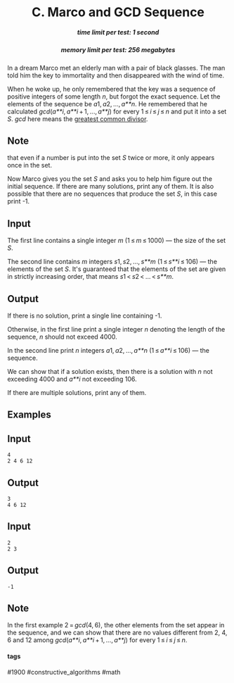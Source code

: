 <h1 style='text-align: center;'> C. Marco and GCD Sequence</h1>

<h5 style='text-align: center;'>time limit per test: 1 second</h5>
<h5 style='text-align: center;'>memory limit per test: 256 megabytes</h5>

In a dream Marco met an elderly man with a pair of black glasses. The man told him the key to immortality and then disappeared with the wind of time.

When he woke up, he only remembered that the key was a sequence of positive integers of some length *n*, but forgot the exact sequence. Let the elements of the sequence be *a*1, *a*2, ..., *a**n*. He remembered that he calculated *gcd*(*a**i*, *a**i* + 1, ..., *a**j*) for every 1 ≤ *i* ≤ *j* ≤ *n* and put it into a set *S*. *gcd* here means the [greatest common divisor](https://en.wikipedia.org/wiki/Greatest_common_divisor).

## Note

 that even if a number is put into the set *S* twice or more, it only appears once in the set.

Now Marco gives you the set *S* and asks you to help him figure out the initial sequence. If there are many solutions, print any of them. It is also possible that there are no sequences that produce the set *S*, in this case print -1.

## Input

The first line contains a single integer *m* (1 ≤ *m* ≤ 1000) — the size of the set *S*.

The second line contains *m* integers *s*1, *s*2, ..., *s**m* (1 ≤ *s**i* ≤ 106) — the elements of the set *S*. It's guaranteed that the elements of the set are given in strictly increasing order, that means *s*1 < *s*2 < ... < *s**m*.

## Output

If there is no solution, print a single line containing -1.

Otherwise, in the first line print a single integer *n* denoting the length of the sequence, *n* should not exceed 4000.

In the second line print *n* integers *a*1, *a*2, ..., *a**n* (1 ≤ *a**i* ≤ 106) — the sequence.

We can show that if a solution exists, then there is a solution with *n* not exceeding 4000 and *a**i* not exceeding 106.

If there are multiple solutions, print any of them.

## Examples

## Input


```
4  
2 4 6 12  

```
## Output


```
3  
4 6 12
```
## Input


```
2  
2 3  

```
## Output


```
-1  

```
## Note

In the first example 2 = *gcd*(4, 6), the other elements from the set appear in the sequence, and we can show that there are no values different from 2, 4, 6 and 12 among *gcd*(*a**i*, *a**i* + 1, ..., *a**j*) for every 1 ≤ *i* ≤ *j* ≤ *n*.



#### tags 

#1900 #constructive_algorithms #math 